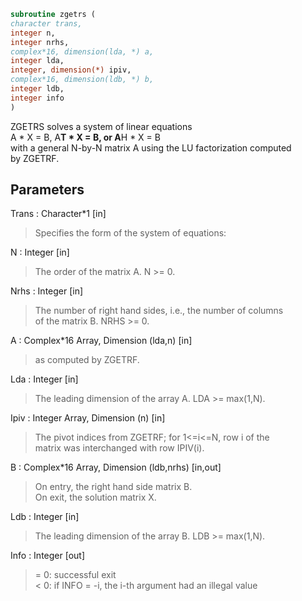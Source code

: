 ```fortran  
subroutine zgetrs (  
character trans,  
integer n,  
integer nrhs,  
complex*16, dimension(lda, *) a,  
integer lda,  
integer, dimension(*) ipiv,  
complex*16, dimension(ldb, *) b,  
integer ldb,  
integer info  
)  
```  
  
ZGETRS solves a system of linear equations  
A * X = B,  A**T * X = B,  or  A**H * X = B  
with a general N-by-N matrix A using the LU factorization computed  
by ZGETRF.  
  
## Parameters  
Trans : Character*1 [in]  
> Specifies the form of the system of equations:  
  
N : Integer [in]  
> The order of the matrix A.  N >= 0.  
  
Nrhs : Integer [in]  
> The number of right hand sides, i.e., the number of columns  
> of the matrix B.  NRHS >= 0.  
  
A : Complex*16 Array, Dimension (lda,n) [in]  
> as computed by ZGETRF.  
  
Lda : Integer [in]  
> The leading dimension of the array A.  LDA >= max(1,N).  
  
Ipiv : Integer Array, Dimension (n) [in]  
> The pivot indices from ZGETRF; for 1<=i<=N, row i of the  
> matrix was interchanged with row IPIV(i).  
  
B : Complex*16 Array, Dimension (ldb,nrhs) [in,out]  
> On entry, the right hand side matrix B.  
> On exit, the solution matrix X.  
  
Ldb : Integer [in]  
> The leading dimension of the array B.  LDB >= max(1,N).  
  
Info : Integer [out]  
> = 0:  successful exit  
> < 0:  if INFO = -i, the i-th argument had an illegal value  
  
